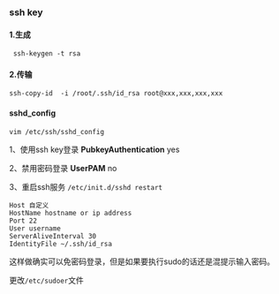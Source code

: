 ### ssh key

#### 1.生成

` ssh-keygen -t rsa`

#### 2.传输

`ssh-copy-id  -i /root/.ssh/id_rsa root@xxx,xxx,xxx,xxx`

#### sshd_config

`vim /etc/ssh/sshd_config`

1、使用ssh key登录 	**PubkeyAuthentication** yes

2、禁用密码登录 		**UserPAM** no

3、重启ssh服务  `/etc/init.d/sshd restart `

```
Host 自定义
HostName hostname or ip address
Port 22
User username
ServerAliveInterval 30
IdentityFile ~/.ssh/id_rsa
```


这样做确实可以免密码登录，但是如果要执行sudo的话还是混提示输入密码。

更改`/etc/sudoer`文件
